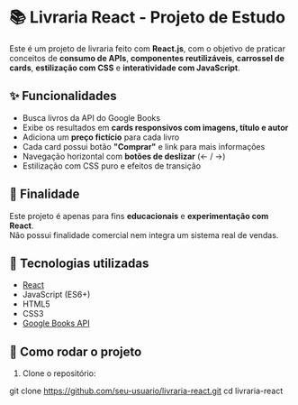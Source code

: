 # 📚 Livraria React - Projeto de Estudo

Este é um projeto de livraria feito com **React.js**, com o objetivo de praticar conceitos de **consumo de APIs**, **componentes reutilizáveis**, **carrossel de cards**, **estilização com CSS** e **interatividade com JavaScript**.

## ✨ Funcionalidades

- Busca livros da API do Google Books
- Exibe os resultados em **cards responsivos com imagens, título e autor**
- Adiciona um **preço fictício** para cada livro
- Cada card possui botão **"Comprar"** e link para mais informações
- Navegação horizontal com **botões de deslizar** (← / →)
- Estilização com CSS puro e efeitos de transição

## 🧪 Finalidade

Este projeto é apenas para fins **educacionais** e **experimentação com React**.  
Não possui finalidade comercial nem integra um sistema real de vendas.

## 🧰 Tecnologias utilizadas

- [React](https://reactjs.org/)
- JavaScript (ES6+)
- HTML5
- CSS3
- [Google Books API](https://developers.google.com/books)

## 🚀 Como rodar o projeto

1. Clone o repositório:

git clone https://github.com/seu-usuario/livraria-react.git
cd livraria-react
